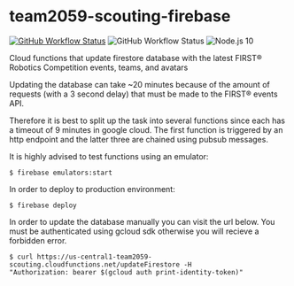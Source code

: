 # team2059-scouting-firebase
<a href="https://github.com/aamijar/team2059-scouting-firebase/actions"><img alt="GitHub Workflow Status" src="https://img.shields.io/github/workflow/status/aamijar/team2059-scouting-firebase/Node.js%20Testing?label=build&logo=github"></a>
<img alt="GitHub Workflow Status" src="https://img.shields.io/github/workflow/status/aamijar/team2059-scouting-firebase/Node.js%20Testing?color=ab5c2b&label=tests&logo=Mocha&logoColor=white">
<img alt="Node.js 10" src="https://img.shields.io/badge/Node.js-10-yellow">


Cloud functions that update firestore database with the latest FIRST® Robotics Competition events, teams, and avatars

Updating the database can take ~20 minutes because of the amount of requests (with a 3 second delay) that must be made to the FIRST® events API.

Therefore it is best to split up the task into several functions since each has a timeout of 9 minutes in google cloud. 
The first function is triggered by an http endpoint and the latter three are chained using pubsub messages.

It is highly advised to test functions using an emulator:

```
$ firebase emulators:start
```

In order to deploy to production environment:
```
$ firebase deploy
```

In order to update the database manually you can visit the url below. You must be authenticated using gcloud sdk otherwise you will recieve a forbidden error.
```
$ curl https://us-central1-team2059-scouting.cloudfunctions.net/updateFirestore -H 
"Authorization: bearer $(gcloud auth print-identity-token)"
```
